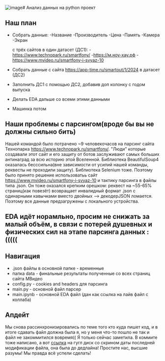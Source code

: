 ![image](https://github.com/Vasilinaprog/hse_econ_andan_project/assets/71177581/5f3d1b97-0975-400f-ae29-447bde395785)# Анализ данных на python проект


## Наш план
- Собрать данные:
  -Название
  -Производитель
  -Цена
  -Память
  -Камера
  -Экран

  с трёх сайтов в один датасет (ДС1):
  -https://www.technopark.ru/smartfony/
  -https://м.ноу-хау.рф
  -https://www.mvideo.ru/smartfony-i-svyaz-10

- Собрать данные с сайта https://app-time.ru/smartout/1/2024  в датасет (ДС2)

- Заполнить ДС1 с помощью ДС2, добавив доп колонку с годом выпуска


- Делать EDA дальше со всеми этими данными 
- Машинка потом

## Наши проблемы с парсингом(вроде бы вы не должны сильно бить)
Нашей командой было потрачено ~9 человекочасов на парсинг сайта Технопарка https://www.technopark.ru/smartfony/.
"Люди" которые создавали этот сайт и его защиту от ботов заслуживают самых больших антинаград за всю историю этой Вселенной.
Библиотека BeautifulSoup4 оказалась бесссильна(вне зависимости от усилий нашей команды, реквесты не проходили защиту).
Библиотека Selenium тоже.
Поэтому было принято решение использоватьь сайт https://www.mvideo.ru/smartfony-i-svyaz-10 и тактику парсинга в файлы типа .json.
Он тоже оказался крепким орешком: реквест на ~55-65% страниц(как повезёт) возвращает инвалидный формат .json с одинарными кавычками вместо двойных --> декодерJSON ломается.
Поэтому все данные предзагружены с локального устройства.

## EDA идёт норамльно, просим не снижать за малый объём, в связи с потерей душевных и физических сил на этапе парсинга данных :(((((



## Навигация
- .json файлы в основной папке - временные 
- папка data - финальные результаты полученные со всех страниц сайта МВидео 
- config.py - cookies and headers для парсинга 
- main.py - основной файл парсер
- main.ipynb - основной EDA файл (дан как ссылка на лайв файл с коллаба)

## Апдейт 
Мы снова рассинхронизировались по теме того кто куда пишет код, и в итоге сдавать файл должна была я, но у меня что-то пошло не так и файл не закоммитился вовремя(( Я только сейчас заметила. В коммите тоже написано, а вот [ссылка](https://drive.google.com/file/d/1H4LcmWn4Oz94Ozio-e_cPVulRJ0EQ7je/view?usp=sharing) на гугл диск со скрином даты последней модификации файла, она была до дедлайна! Простите нас, высшие разумы! Мы правда всё успели сделать!
